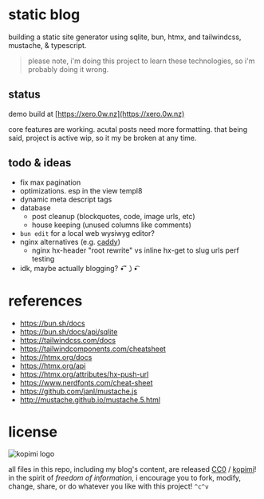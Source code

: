 # static blog

building a static site generator using sqlite, bun, htmx, and tailwindcss, mustache, & typescript.

> please note, i'm doing this project to learn these technologies, so i'm probably doing it wrong.

## status

demo build at [https://xero.0w.nz](https://xero.0w.nz)

core features are working. acutal posts need more formatting. that being said, project is active wip, so it my be broken at any time.

## todo & ideas

* fix max pagination
* optimizations. esp in the view templ8
* dynamic meta descript tags
* database
    * post cleanup (blockquotes, code, image urls, etc)
    * house keeping (unused columns like comments)
* `bun edit` for a local web wysiwyg editor?
* nginx alternatives (e.g. [caddy](https://caddyserver.com/docs/caddyfile/matchers))
    * nginx hx-header "root rewrite" vs inline hx-get to slug urls perf testing
* idk, maybe actually blogging?  •͡˘㇁•͡

# references

* https://bun.sh/docs
* https://bun.sh/docs/api/sqlite
* https://tailwindcss.com/docs
* https://tailwindcomponents.com/cheatsheet
* https://htmx.org/docs
* https://htmx.org/api
* https://htmx.org/attributes/hx-push-url
* https://www.nerdfonts.com/cheat-sheet
* https://github.com/janl/mustache.js
* http://mustache.github.io/mustache.5.html

# license

![kopimi logo](https://gist.githubusercontent.com/xero/cbcd5c38b695004c848b73e5c1c0c779/raw/6b32899b0af238b17383d7a878a69a076139e72d/kopimi-sm.png)

all files in this repo, including my blog's content, are released [CC0](https://creativecommons.org/publicdomain/zero/1.0/) / [kopimi](https://kopimi.com)! in the spirit of _freedom of information_, i encourage you to fork, modify, change, share, or do whatever you like with this project! `^c^v`
